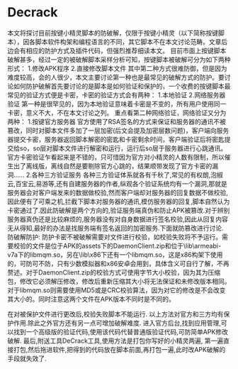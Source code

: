 # Decrack
   本文将探讨目前按键小精灵脚本的防破解，仅限于按键小精灵（以下简称按键脚本），因各脚本软件构架和编程语言的不同，其它脚本不在本文讨论范畴。文章后边会有相应的防护方式及插件代码，但强烈推荐细读本文。
目前市面上按键脚本破解甚多，经过一定的被破解脚本采样分析可知，按键脚本被破解可分为如下两种形式：
1.修改APK程序
2.直接修改脚本文件
其中第二种方式很难防御，但是因为难度较高，会的人很少，本文主要讨论第一种也是最常见的破解方式的防护。要讨论如何防护破解首先要讨论的是脚本是如何验证和保护的，一个收费的按键脚本最常见的验证方式便是卡密，卡密的验证方式会有两种：
1.本地验证
2.网络服务器验证
第一种是很罕见的，因为本地验证意味着卡密是不变的，所有用户使用同一卡密，意义不大，不在本文讨论之列。
重点看第二种网络验证，网络验证又分为两种：
1.按键官方服务器
官方使用了RSA签名的方式来保证和服务器的通讯不被篡改，同时对脚本文件多加了一层加密(后文会提及加密层数问题)，客户端向服务器提交卡密，服务器返回脚本解密的密匙和卡密剩余时间，客户端验证后将密匙提交给so，so层对脚本文件进行解密和运行，运行后so层于服务器进行心跳通讯。官方卡密验证乍看起来是不错的，只可惜因为官方对小精灵的人数有限制，所以催生出了离线版，离线自然是要剔除官方心跳的，结果顺带发现了官方卡密的漏洞……
2.各种三方验证服务
各种三方验证体系就各有千秋了,常见的有权朗,泡椒云,百宝云,易游等,还有自建服务器的作者,纵观各个验证系统均有一个漏洞,那就是服务器会对客户端发来的数据做校验,然而客户端却对服务器的回复数据不做校验,因此便有了可乘之机,拦截下脚本对服务器的通讯,模仿服务器的回复,脚本自然认为卡密通过了.因此防破解是两个方向的,验证服务端真伪和防止APK被篡改.对于辨别服务器真伪还是比较麻烦的,服务器没有对自身数据进行签名校验,因此从回复内容无从得知,最好的办法是找服务端有签名返回的加密服务.下面就防篡改进行讨论.
防破解防护:
防护卡密不被破解需要对文件进行校验，如校验失败将不予运行。需要校验的文件是位于APK的assets下的DaemonClient.zip和位于\lib\armeabi-v7a下的libmqm.so，另在\lib\x86下还有一个libmqm.so，这是x86构架下使用的，可防可不防，只有少数模拟器和x86安卓会用到，具体含义可自行了解，不再赘述。对于DaemonClient.zip的校验方式可使用字节大小校验，因为其为压缩包，修改它必须解压修改，修改后重新压缩其大小将无法保证和未修改版本相同。对于libmqm.so则需要使用MD5或是CRC校验算法，因为对它的修改是不会改变其大小的。同时注意这两个文件在APK版本不同时是不同的。
 
在对被保护文件进行更改后,校验失败脚本不能运行.
以上方法对官方和三方均有保护作用.除此之外官方还有另一点可增加破解难度.
进入官方后台,找到应用管理,可以找到一个高级版的验证代码,使用该代码代替普通版验证代码,可防简单APK修改破解.
最后,附送工具DeCrack工具,使用方法是打包你写好的小精灵两遍, 第一遍直接打包,然后拖进软件,把得到的代码放在脚本前面,再打包一遍,此时改APK破解的手段就失效了.
